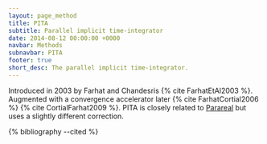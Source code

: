 ```yaml
---
layout: page_method
title: PITA
subtitle: Parallel implicit time-integrator
date: 2014-08-12 00:00:00 +0000
navbar: Methods
subnavbar: PITA
footer: true
short_desc: The parallel implicit time-integrator.
---
```


Introduced in 2003 by Farhat and Chandesris {% cite FarhatEtAl2003 %}. Augmented with a convergence accelerator later {% cite FarhatCortial2006 %} {% cite CortialFarhat2009 %}. PITA is closely related to [Parareal](/methods/parareal.html) but uses a slightly different correction.

{% bibliography --cited %}
